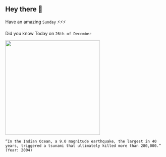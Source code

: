 ## Hey there 👋
Have an amazing `Sunday` ⚡⚡⚡

Did you know Today on `26th of December`
 
 [<img src="https://9fc6ff.medialib.edu.glogster.com/jp59QZncN9GkgEny1uPF/media/77/77f640cb798ab779454b9e7a84f5eb6b6d310b0e/indian-ocean-tsunami.jpg" width="300" />](https://worldvision.org/disaster-relief-news-stories/2004-indian-ocean-earthquake-tsunami-facts) 
 ```
“In the Indian Ocean, a 9.0 magnitude earthquake, the largest in 40 years, triggered a tsunami that ultimately killed more than 280,000.” (Year: 2004)
```
